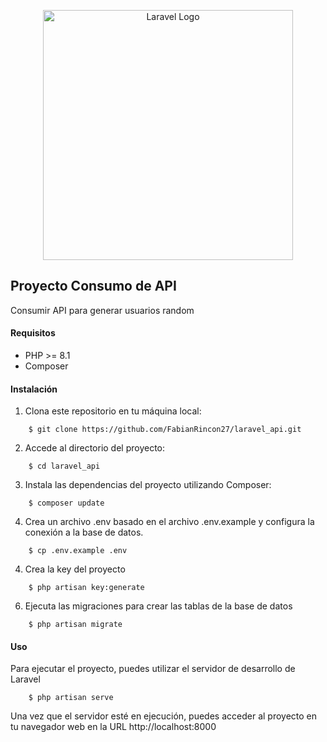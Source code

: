 <p align="center"><a href="https://laravel.com" target="_blank"><img src="https://raw.githubusercontent.com/laravel/art/master/logo-lockup/5%20SVG/2%20CMYK/1%20Full%20Color/laravel-logolockup-cmyk-red.svg" width="400" alt="Laravel Logo"></a></p>

## Proyecto Consumo de API

Consumir API para generar usuarios random


#### Requisitos

- PHP >= 8.1
- Composer

#### Instalación

1. Clona este repositorio en tu máquina local:
```
    $ git clone https://github.com/FabianRincon27/laravel_api.git
```

2. Accede al directorio del proyecto:
```
    $ cd laravel_api
```

3. Instala las dependencias del proyecto utilizando Composer:
```
    $ composer update
```

4. Crea un archivo .env basado en el archivo .env.example y configura la conexión a la base de datos.
```
    $ cp .env.example .env
```

4. Crea la key del proyecto
```
    $ php artisan key:generate
```

6. Ejecuta las migraciones para crear las tablas de la base de datos

```
    $ php artisan migrate
```


#### Uso
Para ejecutar el proyecto, puedes utilizar el servidor de desarrollo de Laravel

```
    $ php artisan serve
```

Una vez que el servidor esté en ejecución, puedes acceder al proyecto en tu navegador web en la URL http://localhost:8000